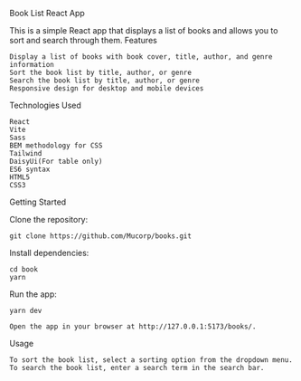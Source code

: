 Book List React App

This is a simple React app that displays a list of books and allows you to sort and search through them.
Features

    Display a list of books with book cover, title, author, and genre information
    Sort the book list by title, author, or genre
    Search the book list by title, author, or genre
    Responsive design for desktop and mobile devices

Technologies Used

    React
    Vite
    Sass
    BEM methodology for CSS
    Tailwind
    DaisyUi(For table only)
    ES6 syntax
    HTML5
    CSS3

Getting Started

Clone the repository:


    git clone https://github.com/Mucorp/books.git

Install dependencies:


    cd book
    yarn

Run the app:


    yarn dev

    Open the app in your browser at http://127.0.0.1:5173/books/.

Usage

    To sort the book list, select a sorting option from the dropdown menu.
    To search the book list, enter a search term in the search bar.

